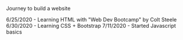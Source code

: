 Journey to build a website

6/25/2020 - Learning HTML with "Web Dev Bootcamp" by Colt Steele
6/30/2020 - Learning CSS + Bootstrap 
7/11/2020 - Started Javascript basics
